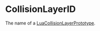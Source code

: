 # CollisionLayerID

The name of a [LuaCollisionLayerPrototype](runtime:LuaCollisionLayerPrototype).

